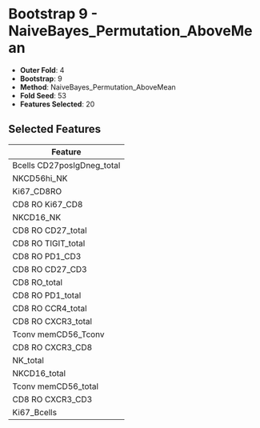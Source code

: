 # Bootstrap 9 - NaiveBayes_Permutation_AboveMean

- **Outer Fold**: 4
- **Bootstrap**: 9
- **Method**: NaiveBayes_Permutation_AboveMean
- **Fold Seed**: 53
- **Features Selected**: 20

## Selected Features

| Feature |
|---------|
| Bcells CD27posIgDneg_total |
| NKCD56hi_NK |
| Ki67_CD8RO |
| CD8 RO Ki67_CD8 |
| NKCD16_NK |
| CD8 RO CD27_total |
| CD8 RO TIGIT_total |
| CD8 RO PD1_CD3 |
| CD8 RO CD27_CD3 |
| CD8 RO_total |
| CD8 RO PD1_total |
| CD8 RO CCR4_total |
| CD8 RO CXCR3_total |
| Tconv memCD56_Tconv |
| CD8 RO CXCR3_CD8 |
| NK_total |
| NKCD16_total |
| Tconv memCD56_total |
| CD8 RO CXCR3_CD3 |
| Ki67_Bcells |
